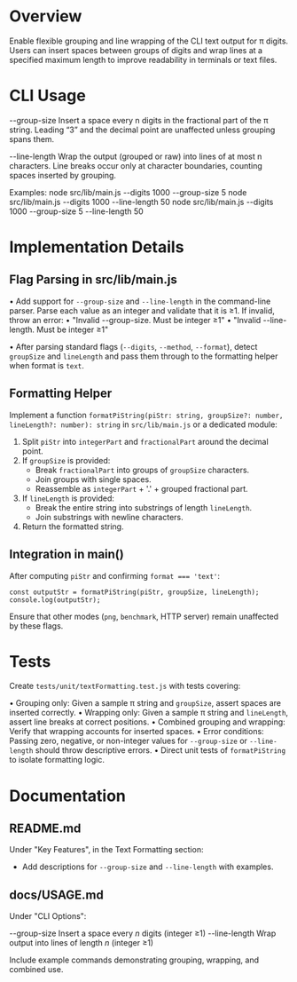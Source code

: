 # Overview

Enable flexible grouping and line wrapping of the CLI text output for π digits. Users can insert spaces between groups of digits and wrap lines at a specified maximum length to improve readability in terminals or text files.

# CLI Usage

--group-size <n>
    Insert a space every n digits in the fractional part of the π string. Leading “3” and the decimal point are unaffected unless grouping spans them.

--line-length <n>
    Wrap the output (grouped or raw) into lines of at most n characters. Line breaks occur only at character boundaries, counting spaces inserted by grouping.

Examples:
    node src/lib/main.js --digits 1000 --group-size 5
    node src/lib/main.js --digits 1000 --line-length 50
    node src/lib/main.js --digits 1000 --group-size 5 --line-length 50

# Implementation Details

## Flag Parsing in src/lib/main.js

• Add support for `--group-size` and `--line-length` in the command-line parser. Parse each value as an integer and validate that it is ≥1. If invalid, throw an error:
  • "Invalid --group-size. Must be integer ≥1"
  • "Invalid --line-length. Must be integer ≥1"

• After parsing standard flags (`--digits`, `--method`, `--format`), detect `groupSize` and `lineLength` and pass them through to the formatting helper when format is `text`.

## Formatting Helper

Implement a function `formatPiString(piStr: string, groupSize?: number, lineLength?: number): string` in `src/lib/main.js` or a dedicated module:

1. Split `piStr` into `integerPart` and `fractionalPart` around the decimal point.
2. If `groupSize` is provided:
   - Break `fractionalPart` into groups of `groupSize` characters.
   - Join groups with single spaces.
   - Reassemble as `integerPart` + '.' + grouped fractional part.
3. If `lineLength` is provided:
   - Break the entire string into substrings of length `lineLength`.
   - Join substrings with newline characters.
4. Return the formatted string.

## Integration in main()

After computing `piStr` and confirming `format === 'text'`:

    const outputStr = formatPiString(piStr, groupSize, lineLength);
    console.log(outputStr);

Ensure that other modes (`png`, `benchmark`, HTTP server) remain unaffected by these flags.

# Tests

Create `tests/unit/textFormatting.test.js` with tests covering:

• Grouping only: Given a sample π string and `groupSize`, assert spaces are inserted correctly.
• Wrapping only: Given a sample π string and `lineLength`, assert line breaks at correct positions.
• Combined grouping and wrapping: Verify that wrapping accounts for inserted spaces.
• Error conditions: Passing zero, negative, or non-integer values for `--group-size` or `--line-length` should throw descriptive errors.
• Direct unit tests of `formatPiString` to isolate formatting logic.

# Documentation

## README.md

Under "Key Features", in the Text Formatting section:

- Add descriptions for `--group-size` and `--line-length` with examples.

## docs/USAGE.md

Under "CLI Options":

  --group-size <n>       Insert a space every _n_ digits (integer ≥1)
  --line-length <n>      Wrap output into lines of length _n_ (integer ≥1)

Include example commands demonstrating grouping, wrapping, and combined use.